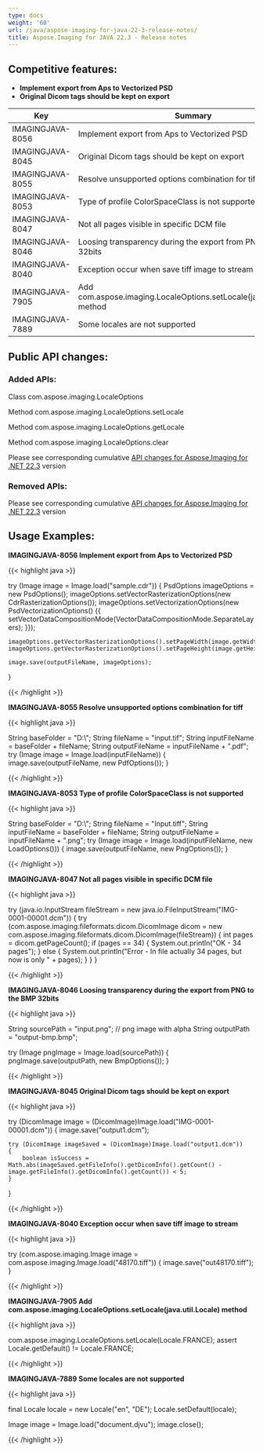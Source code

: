 ```yaml
---
type: docs
weight: '60'
url: /java/aspose-imaging-for-java-22-3-release-notes/
title: Aspose.Imaging for JAVA 22.3 - Release notes
---
```


## Competitive features:

- **Implement export from Aps to Vectorized PSD**
- **Original Dicom tags should be kept on export**

| **Key**         | **Summary**                                                                                                                                                              | **Category** |
|-----------------|--------------------------------------------------------------------------------------------------------------------------------------------------------------------------|--------------|
| IMAGINGJAVA-8056 | Implement export from Aps to Vectorized PSD                                                                                                                                  | Feature      |
| IMAGINGJAVA-8045 | Original Dicom tags should be kept on export                                                                                                                                  | Feature      |
| IMAGINGJAVA-8055 | Resolve unsupported options combination for tiff                                                                                                                                  | Enhancement      |
| IMAGINGJAVA-8053 | Type of profile ColorSpaceClass is not supported                                                                                                                                  | Enhancement      |
| IMAGINGJAVA-8047 | Not all pages visible in specific DCM file                                                                                                                                  | Enhancement      |
| IMAGINGJAVA-8046 | Loosing transparency during the export from PNG to the BMP 32bits                                                                                                                                  | Enhancement      |
| IMAGINGJAVA-8040 | Exception occur when save tiff image to stream                                                                                                                                  | Enhancement      |
| IMAGINGJAVA-7905 | Add com.aspose.imaging.LocaleOptions.setLocale(java.util.Locale) method                                                                                                                                  | Enhancement      |
| IMAGINGJAVA-7889 | Some locales are not supported                                                                                                                                  | Enhancement      |

## Public API changes:

### Added APIs:
Class com.aspose.imaging.LocaleOptions

Method com.aspose.imaging.LocaleOptions.setLocale

Method com.aspose.imaging.LocaleOptions.getLocale

Method com.aspose.imaging.LocaleOptions.clear


Please see corresponding cumulative [API changes for Aspose.Imaging for .NET 22.3](https://docs.aspose.com/imaging/net/aspose-imaging-for-net-22-3-release-notes/) version

### Removed APIs:

Please see corresponding cumulative [API changes for Aspose.Imaging for .NET 22.3](https://docs.aspose.com/imaging/net/aspose-imaging-for-net-22-3-release-notes/) version

## Usage Examples:

**IMAGINGJAVA-8056 Implement export from Aps to Vectorized PSD**

{{< highlight java >}}

try (Image image = Image.load("sample.cdr"))
{
    PsdOptions imageOptions = new PsdOptions();
	imageOptions.setVectorRasterizationOptions(new CdrRasterizationOptions());
	imageOptions.setVectorizationOptions(new PsdVectorizationOptions()
		{{
			setVectorDataCompositionMode(VectorDataCompositionMode.SeparateLayers);
		}});
		
    imageOptions.getVectorRasterizationOptions().setPageWidth(image.getWidth());
    imageOptions.getVectorRasterizationOptions().setPageHeight(image.getHeight());

    image.save(outputFileName, imageOptions);
}

{{< /highlight >}}

**IMAGINGJAVA-8055 Resolve unsupported options combination for tiff**

{{< highlight java >}}

String baseFolder = "D:\\";
String fileName = "input.tif";
String inputFileName = baseFolder + fileName;
String outputFileName = inputFileName + ".pdf";
try (Image image = Image.load(inputFileName))
{
    image.save(outputFileName, new PdfOptions());
}

{{< /highlight >}}

**IMAGINGJAVA-8053 Type of profile ColorSpaceClass is not supported**

{{< highlight java >}}

String baseFolder = "D:\\";
String fileName = "Input.tiff";
String inputFileName = baseFolder + fileName;
String outputFileName = inputFileName + ".png";
try (Image image = Image.load(inputFileName, new LoadOptions()))
{
    image.save(outputFileName, new PngOptions());
}

{{< /highlight >}}

**IMAGINGJAVA-8047 Not all pages visible in specific DCM file**

{{< highlight java >}}

try (java.io.InputStream fileStream = new java.io.FileInputStream("IMG-0001-00001.dcm"))
{
	try (com.aspose.imaging.fileformats.dicom.DicomImage dicom = new com.aspose.imaging.fileformats.dicom.DicomImage(fileStream))
	{
		int pages = dicom.getPageCount();
		if (pages == 34)
		{
			System.out.println("OK - 34 pages");
		}
		else
		{
			System.out.println("Error - In file actually 34 pages, but now is only " + pages);
		}
	}
}

{{< /highlight >}}

**IMAGINGJAVA-8046 Loosing transparency during the export from PNG to the BMP 32bits**

{{< highlight java >}}

String sourcePath = "input.png"; // png image with alpha
String outputPath = "output-bmp.bmp";

try (Image pngImage = Image.load(sourcePath))
{
	pngImage.save(outputPath, new BmpOptions());
}

{{< /highlight >}}

**IMAGINGJAVA-8045 Original Dicom tags should be kept on export**

{{< highlight java >}}

try (DicomImage image = (DicomImage)Image.load("IMG-0001-00001.dcm"))
{
    image.save("output1.dcm");

    try (DicomImage imageSaved = (DicomImage)Image.load("output1.dcm"))
    {
        boolean isSuccess = Math.abs(imageSaved.getFileInfo().getDicomInfo().getCount() - image.getFileInfo().getDicomInfo().getCount()) < 5;
    }
}

{{< /highlight >}}

**IMAGINGJAVA-8040 Exception occur when save tiff image to stream**

{{< highlight java >}}

try (com.aspose.imaging.Image image = com.aspose.imaging.Image.load("48170.tiff"))
{
	image.save("out48170.tiff");
}

{{< /highlight >}}

**IMAGINGJAVA-7905 Add com.aspose.imaging.LocaleOptions.setLocale(java.util.Locale) method**

{{< highlight java >}}

com.aspose.imaging.LocaleOptions.setLocale(Locale.FRANCE);
assert Locale.getDefault() != Locale.FRANCE;

{{< /highlight >}}

**IMAGINGJAVA-7889 Some locales are not supported**

{{< highlight java >}}

final Locale locale = new Locale("en", "DE");
Locale.setDefault(locale);

Image image = Image.load("document.djvu");
image.close();

{{< /highlight >}}

